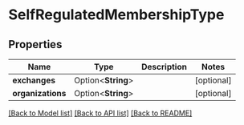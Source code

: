# SelfRegulatedMembershipType

## Properties

Name | Type | Description | Notes
------------ | ------------- | ------------- | -------------
**exchanges** | Option<**String**> |  | [optional]
**organizations** | Option<**String**> |  | [optional]

[[Back to Model list]](../README.md#documentation-for-models) [[Back to API list]](../README.md#documentation-for-api-endpoints) [[Back to README]](../README.md)
